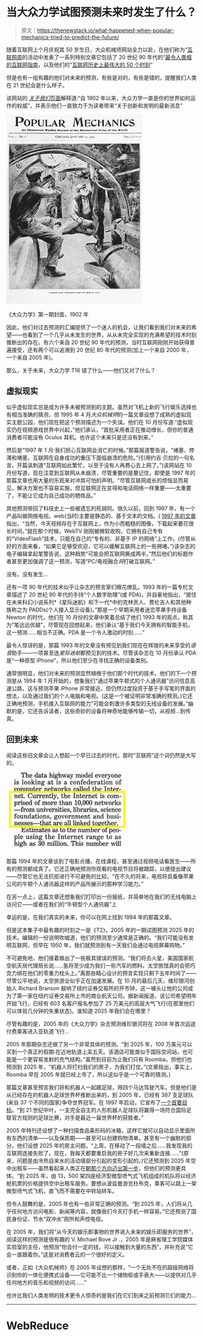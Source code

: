 # 当大众力学试图预测未来时发生了什么？

> 原文：<https://thenewstack.io/what-happened-when-popular-mechanics-tried-to-predict-the-future/>

随着互联网上个月庆祝其 50 岁生日，大众机械师网站全力以赴，在他们称为“[互联网周](https://www.popularmechanics.com/internet-week/)的活动中发表了一系列特别文章它包括了 20 世纪 90 年代的“[最令人畏缩的互联网指南](https://www.popularmechanics.com/technology/g29553715/cringe-internet-guide-videos/)，以及他们的“[互联网历史上最伟大的 50 个时刻](https://www.popularmechanics.com/culture/web/g29622347/greatest-moments-internet-history/)”

但是也有一组有趣的他们对未来的预测，有些是对的，有些是错的，提醒我们人类在 21 世纪会是什么样子。

该网站的 [*关于我们*页面](https://www.popularmechanics.com/about/a45/about-us/)解释道:“自 1902 年以来，大众力学一直是你的世界如何运作的权威”，并表示他们一直致力于为读者带来“关于创新和发明的最新消息”

![Popular Mechanics first cover, 1902](img/3935aa73236123bf8bc954ef3a5314a4.png)

《大众力学》第一期封面，1902 年

因此，他们对过去预测的汇编提供了一个迷人的机会，让我们看到我们对未来的希望——也看到了一个几乎从未发生的世界，从从未完全实现的充满希望的技术时刻推断出的存在。有六个来自 20 世纪 90 年代的预测，当时互联网刚刚开始获得普遍接受，还有两个可以追溯到 20 世纪 80 年代的预测(加上一个来自 2000 年，一个来自 2005 年)。

那么，关于未来，大众力学 T16 错了什么——他们又对了什么？

## 虚拟现实

似乎虚拟现实总是成为许多未被预测到的主题。虽然对飞机上新的飞行娱乐选择也有相当准确的猜测，但 1995 年 4 月*大众机械师*的一篇文章设想了成熟的虚拟现实主题公园，他们现在把这个预测描述为一个失误。他们在 10 月份写道:“虚拟现实仍在视频游戏世界中兴起，”他们承认，“首批采用者正在推动增长，但你的普通消费者可能没有 Oculus 耳机。也许这个未来只是还没有到来。”

然后是“1997 年 1 月:我们担心互联网会消亡的时候。”那篇报道警告说，“堵塞、停滞和堵塞，互联网在自身成功的重压下面临崩溃的危险。”(引用约吉·贝拉的一句名言，开篇讽刺道“互联网如此繁忙，以至于没有人再费心去上网了。”)该网站在 10 月份写道，现在注意到互联网从未崩溃，尽管重要的是要记住，即使是 1997 年的那篇文章也用大量的乐观来对冲其可怕的声明。“尽管互联网成长的烦恼显而易见，解决方案也不容易实施，但互联网正在变得和电话网络一样重要——太重要了，不能让它成为自己成功的牺牲品。”

其他预测带回了科技史上一些被遗忘的死胡同。很久以前，回到 1997 年，有一个产品叫做网络电视。web(当时)主要是静态的、基于文本的文档。( [1997 年的文章](https://books.google.com/books?id=X2YEAAAAMBAJ&pg=PA30&lpg=PA30&dq=%22webTV+will+start+the+ball+rolling+by+building+a+proprietary%22+webTV+popular+mechanics&source=bl&ots=dGsC1-uS0s&sig=ACfU3U04wphGGSZZaa6eG9Cj0JTK3rVoHg&hl=en&sa=X&ved=2ahUKEwjnhLCwwNnlAhWT4J4KHYzEBwoQ6AEwAHoECAAQAQ#v=onepage&q&f=false)指出，“当然，今天视频存在于互联网上，作为小而粗糙的图像，下载起来要花很长时间。”就在那个时候，WebTV 刚刚被微软收购，它拥有自己专有的“VideoFlash”技术，只能在自己的“专有的、非基于 IP 的网络”上工作。(尽管从好的方面来看，“如果它足够受欢迎，它可以缓解互联网上的一些拥堵。”)该杂志的电子编辑拿起笔警告说，这种趋势“可能会把互联网撕成两半。”然后他们的标题作者甚至更加强调了这一预测，写道“PC/电视融合*将*打破互联网。”

没有。没有发生…

还有一项 90 年代的技术似乎让杂志的预言家们眼花缭乱。1993 年的一篇专栏文章描述了 20 世纪 90 年代的手持“个人数字助理”(或 PDA)，并自豪地指出，“居住在未来科幻小说系列*《星际迷航》和下一代*中的克林贡人、费伦吉人和其他种族称之为 PADDs(个人接入显示设备)。”那是一个早期采用者迷恋苹果手持设备 Newton 的时代，他们在 10 月份的文章中笑着总结了他们 1993 年的观点，称其为“笔远远优越”，尽管现在回想起来，他们承认“基于我们今天拥有的智能手机，这一预测……相当不正确。PDA 是一个令人激动的时刻……”

最令人惊讶的是，那篇 1993 年的文章没有预见到我们现在在辉煌的未来享受的*语音*助手——一项甚至连*星际迷航*都预见到的技术。尽管该杂志在 10 月份承认 PDA 是“一种原型 iPhone”，所以他们至少在寻找正确的设备类别。

通常很明显，他们对未来的预测显然植根于他们那个时代的技术。他们的下一个预测是从 1994 年 1 月开始的，想象我们“通过苹果牛顿式的个人通讯器”访问信息高速公路，这与预测苹果 iPhone 非常接近，但仍然过度投资于基于手写笔的界面的想法，以及通过我们的个人电脑和电视。(这是一个被证明非常准确的预测。)它还正确地预测，手机接入互联网的能力“可能会刺激许多类型的无线设备的发展。”幽默的是，它还告诉读者，这些奇妙的设备将神奇地能够传输一切，从视频…到传真。

## 回到未来

阅读这些旧文章会让人想起一个早已过去的时代，那时“互联网”这个词仍然是大写的。

![Popular Mechanics - screenshot of text from 1994](img/1ab093ebdd1cfc38e7265e68c3eae0d2.png)

那篇 1994 年的文章谈到了电影点播、在线课程，甚至通过视频电话看医生——所有的预测都成真了。它还正确地预测你观看的电视节目将被跟踪，以便提出建议——尽管它也无法抗拒进行不可避免的比较。“在不久的将来，电视将具备像苹果公司的牛顿个人通讯器这样的产品所展示的那种学习能力。”

在另一点上，这篇文章还想象我们打印出一份报纸，并简单地在我们的无线电脑上访问它——或者在我们的“牛顿型个人通讯器”上

幸运的是，在我们真实的未来，你可以在网上找到 1994 年的那篇文章。

但是这本集子中最有趣的时刻之一是《T2》，2005 年的一期试图预测 2025 年的技术。编辑的一份说明吹嘘道，他们的预测至少通常是正确的。“我们可能没有发明互联网，但早在 1950 年，我们就预测到有一天我们会通过电视屏幕购物。”

不可避免地，他们接着做出了一些极其错误的预测。“我们将去火星，美国国家航空航天局代理局长说……氢将至少成为我们一些汽车的燃料。太空旅馆真的会把巧克力绑在他们的零重力枕头上。”离那些精心设计的预言实现只剩下五年时间了——尽管公平地说，太空旅游业似乎正在加速发展。在 10 月的最后几天，维珍银河创始人 Richard Branson 敲响了纽约证券交易所的开市钟，这一噱头让他的公司成为了第一家在纽约证券交易所上市的商业航天公司。据新闻报道，该公司希望明年开始飞行，已经有 603 名客户报名参加了 25 万美元的高层大气飞行(在那里他们可以体验几分钟的失重状态)。谁知道 2025 年我们会在哪里？

尽管有趣的是，2005 年的《大众力学》杂志预测维珍银河将在 2008 年首次运送付费乘客进入亚轨道飞行…

2005 年那期杂志还做了另一个非常具体的预测。“到 2025 年，100 万美元可以买到一个真正的假期:在近地轨道上呆五天。该酒店可能类似于国际空间站，也可能是一个更容易发射的充气结构。”虽然到目前为止我们只有 Roomba，但他们也预测到 2025 年，“机器人将打扫我们的房子，为我们打仗。”(文章指出，事实上，Roomba 早在 2005 年就已经上市了，所以这似乎是一个可靠的猜测。)

那篇文章甚至预言我们将和机器人一起踢足球，用四个马达驾驶汽车。但是他们是从已经存在的机器人足球世界杯推断出来的，到 2005 年，已经有 387 支足球队(来自 37 个不同的国家)争夺世界冠军。在 1997 年启动，它宣布了[一个首要目标](https://www.robocup.org/objective/)。“到 21 世纪中叶，一支完全自主的人形机器人足球队将赢得一场符合国际足联官方规则的足球比赛，对手是最近一届世界杯的获胜者。”

2005 年特刊还设想了一种扫描食品条形码的冰箱，这样它就可以自动显示里面所有东西的清单——以及保质期——甚至可以创建购物清单。甚至有一个幽默的部分，他们设想 2025 年的房主问题。“上周，在移动了一段墙之后……我发现我的互联网连接失败了。现在，我每天都要重启我的房子好几次来重新连接……”(原来，问题是由冷热自来水的活动墙部分引起的变形引起的。)它还预测到 2025 年空中出租车——虽然看起来人类正在[朝那个方向迈出第一步](https://knpr.org/npr/2019-03/flying-taxis-seriously)，但他们的预测更具体。“到 2025 年，由 13，500 架四座经济型微型喷气式飞机组成的机队将以经济舱机票的价格提供空中出租车服务。要想从波兹曼游览杜布克，乘客可以跳上一架微型喷气式飞机，直飞而不需要在中转站转车。

但令人鼓舞的是，2005 年也有一些非常正确的预测。“到 2025 年，人们将从几乎任何地方访问电影、新闻等内容，就像我们今天打手机一样容易。”它还预测了国民身份证、节水“双冲水”厕所和声控电视。

在 2005 年，我们将“从今天的娱乐即事物的世界进入未来的娱乐即服务的世界”，阅读这样的预测是很有趣的 V. Michael Bove Jr .，2005 年是麻省理工学院媒体实验室的主任，他预测“你会付一定的钱，可以接触到大量的东西”，并补充说“它会一直跟着你。”这是对消费者云的一个很好的定义。

或者，正如《大众机械师》在 2005 年设想的那样，“一个无处不在的超级网络将识别你的一体化便携式设备——它可能不比一个储物柜或手表大——以提供对几乎任何地方的音乐和视频的访问……”

也许比我们人类发明的技术更令人惊奇的是我们在它们到来之前预测它们的能力…

* * *

# WebReduce

<svg xmlns:xlink="http://www.w3.org/1999/xlink" viewBox="0 0 68 31" version="1.1"><title>Group</title> <desc>Created with Sketch.</desc></svg>